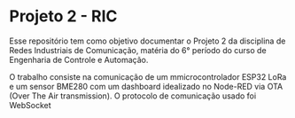 # Projeto 2 - RIC
Esse repositório tem como objetivo documentar o Projeto 2 da disciplina de Redes Industriais de Comunicação, matéria do 6° período do curso de Engenharia de Controle e Automação.

O trabalho consiste na comunicação de um mmicrocontrolador ESP32 LoRa e um sensor BME280 com um dashboard idealizado no Node-RED via OTA (Over The Air transmission). O protocolo de comunicação usado foi WebSocket 
